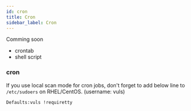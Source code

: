 ```yaml
---
id: cron
title: Cron
sidebar_label: Cron
---
```


Comming soon

- crontab
- shell script

### cron
If you use local scan mode for cron jobs, don't forget to add below line to `/etc/sudoers` on RHEL/CentOS. (username: vuls)
```
Defaults:vuls !requiretty
```
